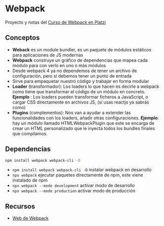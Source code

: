 # Webpack
Proyecto y notas del [Curso de Webpack en Platzi](https://platzi.com/clases/webpack/)

## Conceptos
- **Weback** es un module bundler, es un paquete de módulos estáticos para aplicaciones de JS modernas
- **Webpack** construye un gráfico de dependencias que mapea cada módulo para con verlo en uno o más módulos
- Desde webpack 4 ya no dependemos de tener un archivo de configuración, pero si debemos tener un punto de entrada
- Sirve para empaquetar nuestro código y trabajar en forma modular
- **Loader** (transformador): Los loaders lo que hacen es decirle a webpack como tiene que transformar el código de un módulo en concreto. **Ejemplo** : Los loaders pueden transformar ficheros a JavaScript, o cargar CSS directamente en archivos JS, (si usas reactjs ya sabrás como)
- **Plugins** (complementos): Nos van a ayudar a extender las funcionalidades con los loaders, añadir otras configuraciones. **Ejemplo**: hay un módulo llamado HTMLWebpackPlugin que este se encarga de crear un HTML personalizado que le inyecta todos los bundles finales que compilamos.

## Dependencias
```sh
npm install webpack webpack-cli -D
```
- `npm install webpack webpack-cli -D` instalar webpack en desarrollo
- `npx webpack` ejecutar paquetes directamente de npm, este viene instalado de npm
- `npx webpack --mode development` activar modo de desarrollo
- `npx webpack --mode production` activar modo de producción


## Recursos
- [Web de Webpack](https://webpack.js.org/)